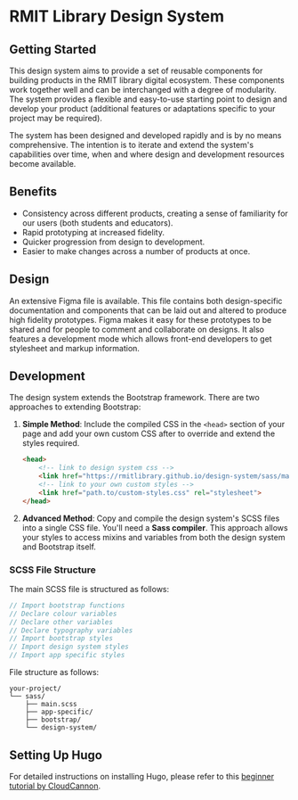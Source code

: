 # RMIT Library Design System

## Getting Started

This design system aims to provide a set of reusable components for building products in the RMIT library digital ecosystem. These components work together well and can be interchanged with a degree of modularity. The system provides a flexible and easy-to-use starting point to design and develop your product (additional features or adaptations specific to your project may be required).

The system has been designed and developed rapidly and is by no means comprehensive. The intention is to iterate and extend the system's capabilities over time, when and where design and development resources become available.

## Benefits

- Consistency across different products, creating a sense of familiarity for our users (both students and educators).
- Rapid prototyping at increased fidelity.
- Quicker progression from design to development.
- Easier to make changes across a number of products at once.

## Design

An extensive Figma file is available. This file contains both design-specific documentation and components that can be laid out and altered to produce high fidelity prototypes. Figma makes it easy for these prototypes to be shared and for people to comment and collaborate on designs. It also features a development mode which allows front-end developers to get stylesheet and markup information.

## Development

The design system extends the Bootstrap framework. There are two approaches to extending Bootstrap:

1. **Simple Method**: Include the compiled CSS in the `<head>` section of your page and add your own custom CSS after to override and extend the styles required.

    ```html
    <head>
        <!-- link to design system css -->
        <link href="https://rmitlibrary.github.io/design-system/sass/main.min.css" rel="stylesheet">
        <!-- link to your own custom styles -->
        <link href="path.to/custom-styles.css" rel="stylesheet">
    </head>
    ```

2. **Advanced Method**: Copy and compile the design system's SCSS files into a single CSS file. You'll need a **Sass compiler**. This approach allows your styles to access mixins and variables from both the design system and Bootstrap itself. 

### SCSS File Structure

The main SCSS file is structured as follows:

```scss
// Import bootstrap functions
// Declare colour variables
// Declare other variables
// Declare typography variables
// Import bootstrap styles
// Import design system styles
// Import app specific styles
```

File structure as follows:

```
your-project/
└── sass/
    ├── main.scss
    ├── app-specific/
    ├── bootstrap/
    └── design-system/
```

## Setting Up Hugo

For detailed instructions on installing Hugo, please refer to this [beginner tutorial by CloudCannon](https://cloudcannon.com/tutorial/2021/11/08/getting-started-with-hugo/).